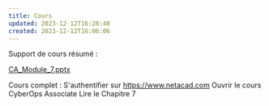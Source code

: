 ```yaml
---
title: Cours
updated: 2023-12-12T16:28:40
created: 2023-12-12T16:06:06
---
```


Support de cours résumé :

[CA_Module_7.pptx](https://groupesb-my.sharepoint.com/:p:/g/personal/arthur_trouillon_saint-benigne_fr/EQIUxgq7WNlFk5u9FrIS_3MBnCyXqKWYKmJJNQ5-yuCXhw)

Cours complet :
S'authentifier sur <https://www.netacad.com>
Ouvrir le cours CyberOps Associate
Lire le Chapitre 7
